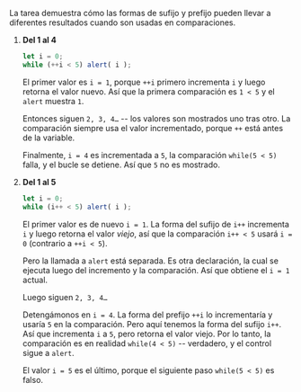 La tarea demuestra cómo las formas de sufijo y prefijo pueden llevar a diferentes resultados cuando son usadas en comparaciones.

1. **Del 1 al 4**

    ```js run
    let i = 0;
    while (++i < 5) alert( i );
    ```

    El primer valor es `i = 1`, porque `++i` primero incrementa `i` y luego retorna el valor nuevo. Así que la primera comparación es `1 < 5` y el `alert` muestra `1`. 

    Entonces siguen `2, 3, 4…` -- los valores son mostrados uno tras otro. La comparación siempre usa el valor incrementado, porque `++` está antes de la variable.

    Finalmente, `i = 4` es incrementada a `5`, la comparación `while(5 < 5)` falla, y el bucle se detiene. Así que `5` no es mostrado.
2. **Del 1 al 5**

    ```js run
    let i = 0;
    while (i++ < 5) alert( i );
    ```

    El primer valor es de nuevo `i = 1`. La forma del sufijo de `i++` incrementa `i` y luego retorna el valor *viejo*, así que la comparación `i++ < 5` usará `i = 0` (contrario a `++i < 5`).

    Pero la llamada a `alert` está separada. Es otra declaración, la cual se ejecuta luego del incremento y la comparación. Así que obtiene el `i = 1` actual.

    Luego siguen `2, 3, 4…`

    Detengámonos en `i = 4`. La forma del prefijo `++i` lo incrementaría y usaría `5` en la comparación. Pero aquí tenemos la forma del sufijo `i++`. Así que incrementa `i` a `5`, pero retorna el valor viejo. Por lo tanto, la comparación es en realidad `while(4 < 5)` -- verdadero, y el control sigue a `alert`.

    El valor `i = 5` es el último, porque el siguiente paso `while(5 < 5)` es falso.

